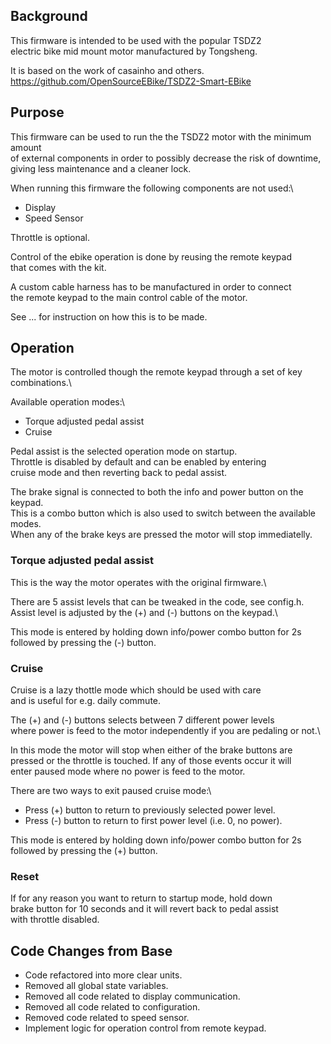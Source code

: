 
## Background
This firmware is intended to be used with the popular TSDZ2\
electric bike mid mount motor manufactured by Tongsheng.

It is based on the work of casainho and others.\
https://github.com/OpenSourceEBike/TSDZ2-Smart-EBike

## Purpose
This firmware can be used to run the the TSDZ2 motor with the minimum amount\
of external components in order to possibly decrease the risk of downtime,\
giving less maintenance and a cleaner lock.

When running this firmware the following components are not used:\
* Display
* Speed Sensor

Throttle is optional.

Control of the ebike operation is done by reusing the remote keypad\
that comes with the kit.

A custom cable harness has to be manufactured in order to connect\
the remote keypad to the main control cable of the motor.

See ... for instruction on how this is to be made.


## Operation
The motor is controlled though the remote keypad through a set of key combinations.\

Available operation modes:\
* Torque adjusted pedal assist
* Cruise

Pedal assist is the selected operation mode on startup.\
Throttle is disabled by default and can be enabled by entering\
cruise mode and then reverting back to pedal assist.

The brake signal is connected to both the info and power button on the keypad.\
This is a combo button which is also used to switch between the available modes. \
When any of the brake keys are pressed the motor will stop immediatelly.

### Torque adjusted pedal assist
This is the way the motor operates with the original firmware.\

There are 5 assist levels that can be tweaked in the code, see config.h.\
Assist level is adjusted by the (+) and (-) buttons on the keypad.\

This mode is entered by holding down info/power combo button for 2s\
followed by pressing the (-) button.

### Cruise
Cruise is a lazy thottle mode which should be used with care\
and is useful for e.g. daily commute.

The (+) and (-) buttons selects between 7 different power levels\
where power is feed to the motor independently if you are pedaling or not.\

In this mode the motor will stop when either of the brake buttons are\
pressed or the throttle is touched. If any of those events occur it will\
enter paused mode where no power is feed to the motor.

There are two ways to exit paused cruise mode:\
* Press (+) button to return to previously selected power level.
* Press (-) button to return to first power level (i.e. 0, no power).

This mode is entered by holding down info/power combo button for 2s\
followed by pressing the (+) button.

### Reset
If for any reason you want to return to startup mode, hold down\
brake button for 10 seconds and it will revert back to pedal assist\
with throttle disabled.

## Code Changes from Base
* Code refactored into more clear units.
* Removed all global state variables.
* Removed all code related to display communication.
* Removed all code related to configuration.
* Removed code related to speed sensor.
* Implement logic for operation control from remote keypad.
